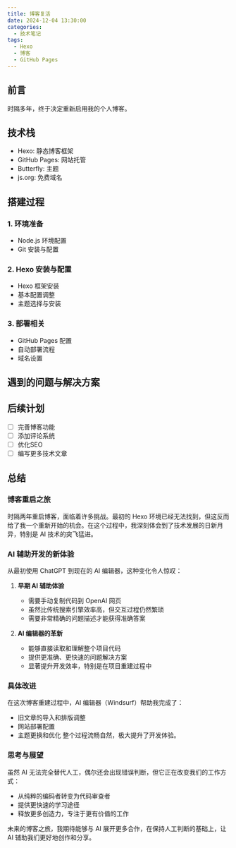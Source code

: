 ```yaml
---
title: 博客复活
date: 2024-12-04 13:30:00
categories: 
  - 技术笔记
tags:
  - Hexo
  - 博客
  - GitHub Pages
---
```


## 前言
时隔多年，终于决定重新启用我的个人博客。

## 技术栈
- Hexo: 静态博客框架
- GitHub Pages: 网站托管
- Butterfly: 主题
- js.org: 免费域名

## 搭建过程
### 1. 环境准备
- Node.js 环境配置
- Git 安装与配置

### 2. Hexo 安装与配置
- Hexo 框架安装
- 基本配置调整
- 主题选择与安装

### 3. 部署相关
- GitHub Pages 配置
- 自动部署流程
- 域名设置

## 遇到的问题与解决方案

## 后续计划
- [ ] 完善博客功能
- [ ] 添加评论系统
- [ ] 优化SEO
- [ ] 编写更多技术文章

## 总结

### 博客重启之旅
时隔两年重启博客，面临着许多挑战。最初的 Hexo 环境已经无法找到，但这反而给了我一个重新开始的机会。在这个过程中，我深刻体会到了技术发展的日新月异，特别是 AI 技术的突飞猛进。

### AI 辅助开发的新体验
从最初使用 ChatGPT 到现在的 AI 编辑器，这种变化令人惊叹：

1. **早期 AI 辅助体验**
   - 需要手动复制代码到 OpenAI 网页
   - 虽然比传统搜索引擎效率高，但交互过程仍然繁琐
   - 需要非常精确的问题描述才能获得准确答案

2. **AI 编辑器的革新**
   - 能够直接读取和理解整个项目代码
   - 提供更准确、更快速的问题解决方案
   - 显著提升开发效率，特别是在项目重建过程中

### 具体改进
在这次博客重建过程中，AI 编辑器（Windsurf）帮助我完成了：
- 旧文章的导入和排版调整
- 网站部署配置
- 主题更换和优化
整个过程流畅自然，极大提升了开发体验。

### 思考与展望
虽然 AI 无法完全替代人工，偶尔还会出现错误判断，但它正在改变我们的工作方式：
- 从纯粹的编码者转变为代码审查者
- 提供更快速的学习途径
- 释放更多创造力，专注于更有价值的工作

未来的博客之旅，我期待能够与 AI 展开更多合作，在保持人工判断的基础上，让 AI 辅助我们更好地创作和分享。